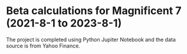 # Beta calculations for Magnificent 7 (2021-8-1 to 2023-8-1)
The project is completed using Python Jupiter Notebook and the data source is from Yahoo Finance. 

